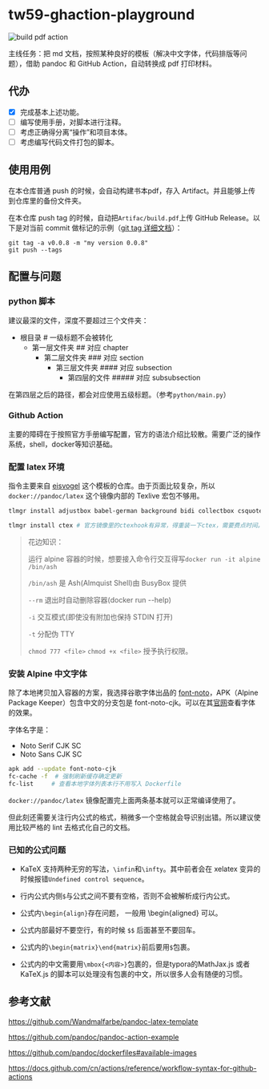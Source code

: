 # tw59-ghaction-playground

![build pdf action](https://github.com/TieWay59/tw59-ghaction-playground/actions/workflows/buildpdfaction.yml/badge.svg)

主线任务：把 md 文档，按照某种良好的模板（解决中文字体，代码排版等问题），借助 pandoc 和 GitHub Action，自动转换成 pdf 打印材料。

## 代办

- [x] 完成基本上述功能。
- [ ] 编写使用手册，对脚本进行注释。
- [ ] 考虑正确得分离“操作”和项目本体。
- [ ] 考虑编写代码文件打包的脚本。

## 使用用例

在本仓库普通 push 的时候，会自动构建书本pdf，存入 Artifact。并且能够上传到仓库里的备份文件夹。

在本仓库 push tag 的时候，自动把`Artifac/build.pdf`上传 GitHub Release。以下是对当前 commit 做标记的示例（[git tag 详细文档](https://git-scm.com/book/zh/v2/Git-%E5%9F%BA%E7%A1%80-%E6%89%93%E6%A0%87%E7%AD%BE)）：

```shell
git tag -a v0.0.8 -m "my version 0.0.8"
git push --tags
```

## 配置与问题

### python 脚本

建议最深的文件，深度不要超过三个文件夹：

- 根目录 # 一级标题不会被转化
  - 第一层文件夹 ## 对应 chapter
    - 第二层文件夹 ### 对应 section
      - 第三层文件夹 #### 对应 subsection
        - 第四层的文件 ##### 对应 subsubsection

在第四层之后的路径，都会对应使用五级标题。（参考`python/main.py`）

### Github Action

主要的障碍在于按照官方手册编写配置，官方的语法介绍比较散。需要广泛的操作系统，shell，docker等知识基础。

### 配置 latex 环境

指令主要来自 [eisvogel](https://github.com/Wandmalfarbe/pandoc-latex-template) 这个模板的仓库。由于页面比较复杂，所以 `docker://pandoc/latex` 这个镜像内部的 Texlive 宏包不够用。

```bash
tlmgr install adjustbox babel-german background bidi collectbox csquotes everypage filehook footmisc footnotebackref framed fvextra letltxmacro ly1 mdframed mweights needspace pagecolor sourcecodepro sourcesanspro titling ucharcat ulem unicode-math upquote xecjk xurl zref

tlmgr install ctex # 官方镜像里的ctexhook有异常，得重装一下ctex，需要费点时间。
```

> 花边知识：
>
> 运行 alpine 容器的时候，想要接入命令行交互得写`docker run -it alpine /bin/ash`
>
> `/bin/ash` 是 Ash(Almquist Shell)由 BusyBox 提供
>
> `--rm` 退出时自动删除容器(docker run --help)
>
> `-i` 交互模式(即使没有附加也保持 STDIN 打开)
>
> `-t` 分配伪 TTY
>
> `chmod 777 <file>` `chmod +x <file>` 授予执行权限。

### 安装 Alpine 中文字体

除了本地拷贝加入容器的方案，我选择谷歌字体出品的 [font-noto](https://pkgs.alpinelinux.org/package/edge/community/x86/font-noto)，APK（Alpine Package Keeper）包含中文的分支包是 font-noto-cjk。可以在其[官网](https://www.google.com/get/noto/#sans-hans)查看字体的效果。

字体名字是：

- Noto Serif CJK SC
- Noto Sans CJK SC

```bash
apk add --update font-noto-cjk
fc-cache -f  # 强制刷新缓存确定更新
fc-list     # 查看本地字体列表本行不用写入 Dockerfile
```

`docker://pandoc/latex` 镜像配置完上面两条基本就可以正常编译使用了。

但此刻还需要关注行内公式的格式，稍微多一个空格就会导识别出错。所以建议使用比较严格的 lint 去格式化自己的文档。

### 已知的公式问题

- KaTeX 支持两种无穷的写法，`\infin`和`\infty`。其中前者会在 xelatex 变异的时候报错`Undefined control sequence`。

- 行内公式内侧`$`与公式之间不要有空格，否则不会被解析成行内公式。

- 公式内`\begin{align}`存在问题， 一般用 \begin{aligned} 可以。

- 公式内部最好不要空行，有的时候 `$$` 后面甚至不要回车。

- 公式内的`\begin{matrix}\end{matrix}`前后要用`$`包裹。

- 公式内的中文需要用`\mbox{<内容>}`包裹的，但是typora的MathJax.js 或者 KaTeX.js 的脚本可以处理没有包裹的中文，所以很多人会有随便的习惯。

## 参考文献

<https://github.com/Wandmalfarbe/pandoc-latex-template>

<https://github.com/pandoc/pandoc-action-example>

<https://github.com/pandoc/dockerfiles#available-images>

<https://docs.github.com/cn/actions/reference/workflow-syntax-for-github-actions>
